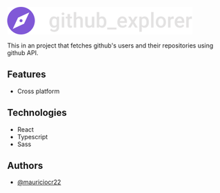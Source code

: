 
![Logo](https://raw.githubusercontent.com/mauriciocr22/github-explorer/master/src/assets/github-explorer.svg)

    


This in an project that fetches github's users and their repositories using github API.


## Features

- Cross platform


  
## Technologies

- React
- Typescript
- Sass



  
## Authors

- [@mauriciocr22](https://www.linkedin.com/in/mauriciocr22/)

  
